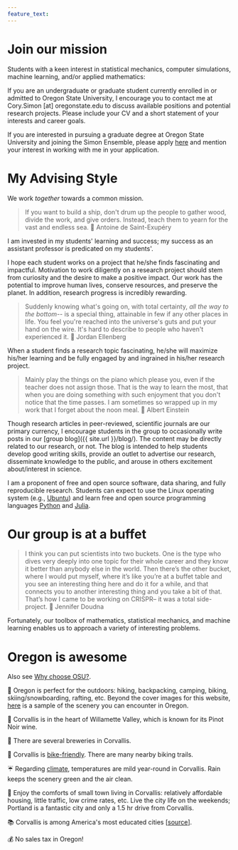 ```yaml
---
feature_text: 
---
```


<style>
figcaption {
    margin: 10px 0 0 0;
    font-family: Courier;
	font-size: 14px;
    color: #808080;
}
</style>

# Join our mission
Students with a keen interest in statistical mechanics, computer simulations, machine learning, and/or applied mathematics:

If you are an undergraduate or graduate student currently enrolled in or admitted to Oregon State University, I encourage you to contact me at Cory.Simon [at] oregonstate.edu to discuss available positions and potential research projects. Please include your CV and a short statement of your interests and career goals.

If you are interested in pursuing a graduate degree at Oregon State University and joining the Simon Ensemble, please apply [here](http://cbee.oregonstate.edu/che-graduate-program) and mention your interest in working with me in your application.

# My Advising Style

We work *together* towards a common mission.

> If you want to build a ship, 
> don't drum up the people 
> to gather wood, divide the 
> work, and give orders. 
> Instead, teach them to yearn 
> for the vast and endless sea. 
> :microphone: Antoine de Saint-Exupéry

I am invested in my students' learning and success; my success as an assistant professor is predicated on my students'.

I hope each student works on a project that he/she finds fascinating and impactful. Motivation to work diligently on a research project should stem from curiosity and the desire to make a positive impact. Our work has the potential to improve human lives, conserve resources, and preserve the planet. In addition, research progress is incredibly rewarding.

> Suddenly knowing what's going on, with total certainty, *all the way to the bottom*-- is a special thing, attainable in few if any other places in life. You feel you're reached into the universe's guts and put your hand on the wire. It's hard to describe to people who haven't experienced it. :microphone: Jordan Ellenberg 

When a student finds a research topic fascinating, he/she will maximize his/her learning and be fully engaged by and ingrained in his/her research project.

> Mainly play the things on the piano which please you, even if the teacher does not assign those. That is the way to learn the most, that when you are doing something with such enjoyment that you don't notice that the time passes. I am sometimes so wrapped up in my work that I forget about the noon meal. 
> :microphone: Albert Einstein

Though research articles in peer-reviewed, scientific journals are our primary currency, I encourage students in the group to occasionally write posts in our [group blog]({{ site.url }}/blog/). The content may be directly related to our research, or not. The blog is intended to help students develop good writing skills, provide an outlet to advertise our research, disseminate knowledge to the public, and arouse in others excitement about/interest in science.

I am a proponent of free and open source software, data sharing, and fully reproducible research. Students can expect to use the Linux operating system (e.g., [Ubuntu](https://www.ubuntu.com/)) and learn free and open source programming languages [Python](https://www.python.org/) and [Julia](https://julialang.org/).

# Our group is at a buffet

> I think you can put scientists into two buckets. One is the type who dives very deeply into one topic for their whole career and they know it better than anybody else in the world. Then there’s the other bucket, where I would put myself, where it’s like you’re at a buffet table and you see an interesting thing here and do it for a while, and that connects you to another interesting thing and you take a bit of that. That’s how I came to be working on CRISPR– it was a total side-project. :microphone: Jennifer Doudna

Fortunately, our toolbox of mathematics, statistical mechanics, and machine learning enables us to approach a variety of interesting problems.

# Oregon is awesome

Also see [Why choose OSU?](http://admissions.oregonstate.edu/international/why-choose-osu).

:evergreen_tree: Oregon is perfect for the outdoors: hiking, backpacking, camping, biking, skiing/snowboarding, rafting, etc. Beyond the cover images for this website, [here](https://www.instagram.com/outinoregon/) is a sample of the scenery you can encounter in Oregon.

:wine_glass: Corvallis is in the heart of Willamette Valley, which is known for its Pinot Noir wine.

:beer: There are several breweries in Corvallis.

:bicyclist: Corvallis is [bike-friendly](http://visitcorvallis.com/about-corvallis/corvallis-recognized-as-gold-level-bicycle-friendly-community/). There are many nearby biking trails.

:umbrella: Regarding [climate](https://en.wikipedia.org/wiki/Corvallis,_Oregon#Climate), temperatures are mild year-round in Corvallis. Rain keeps the scenery green and the air clean.

:house_with_garden: Enjoy the comforts of small town living in Corvallis: relatively affordable housing, little traffic, low crime rates, etc. Live the city life on the weekends; Portland is a fantastic city and only a 1.5 hr drive from Corvallis.

:books: Corvallis is among America's most educated cities [[source](https://www.forbes.com/2008/02/07/americas-smartest-cities-oped-cx_apa_0207smartest_slide_6.html)].

:moneybag: No sales tax in Oregon!
